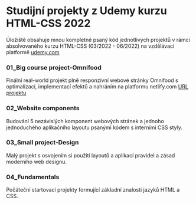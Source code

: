 # Studijní projekty z Udemy kurzu HTML-CSS 2022
Úložiště obsahuje mnou kompletně psaný kód jednotlivých projektů v rámci absolvovaného kurzu HTML-CSS (03/2022 - 06/2022) na vzdělávací platformě [udemy.com](https://www.udemy.com/share/101Wtc3%402xXyh4_Tvz3uX0oIdVChQ6VjEA_AeMSRN7E0eAJrRnqerkgXucqu5Qx0uC9HgUUyJA==/)

### 01_Big course project-Omnifood
Finální real-world projekt plně responzivní webové stránky Omnifood s optimalizací, implementací efektů a nahráním na platformu netlify.com [URL projektu](https://omnifood-lb.netlify.app/)

### 02_Website components
Budování 5 nezávislých komponent webových stránek a jednoho jednoduchého aplikačního layoutu psanými kódem s interními CSS styly.

### 03_Small project-Design
Malý projekt s osvojením si použití layoutů a aplikací pravidel a zásad moderního web designu.

### 04_Fundamentals
Počáteční startovací projekty formující základní znalosti jazyků HTML a CSS.
